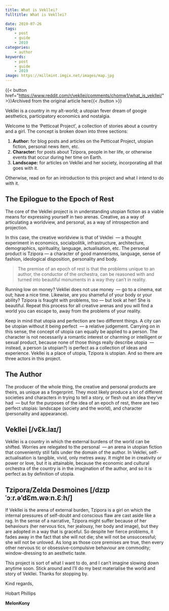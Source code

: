 ```yaml
---
title: What is Vekllei?
fulltitle: What is Vekllei?

date: 2019-07-26
tags:
    - post
    - guide
    - 2019
categories:
    - author
keywords:
    - post
    - guide
    - 2019
image: https://millmint.imgix.net/images/map.jpg
---
```

{{< button href="https://www.reddit.com/r/vekllei/comments/chomw1/what_is_vekllei/" >}}Archived from the original article here{{< /button >}}

Vekllei is a country in my alt-world; a utopian fever dream of googie aesthetics, participatory economics and nostalgia.

Welcome to the ‘Petticoat Project’, a collection of stories about a country and a girl. The concept is broken down into three sections:

1. **Author:** for blog posts and articles on the Petticoat Project, utopian fiction, personal news item, etc.
2. **Character:** for posts about Tzipora, people in her life, or otherwise events that occur during her time on Earth.
3. **Landscape:** for articles on Vekllei and her society, incorporating all that goes with it.

Otherwise, read on for an introduction to this project and what I intend to do with it.

## The Epilogue to the Epoch of Rest

The core of the Vekllei project is in understanding utopian fiction as a viable means for expressing yourself in two arenas. Creative, as a way of articulating a worldview, and personal, as a way of introspection and projection.

In this case, the creative worldview is that of Vekllei  — a thought experiment in economics, socialpolitik, infrastructure, architecture, demographics, spirituality, language, actualisation, etc. The personal product is Tzipora — a character of good mannerisms, language, sense of fashion, ideological disposition, personality and body.

>The premise of an epoch of rest is that the problems unique to an author, the conductor of the orchestra, can be reasoned with and turned into beautiful monuments in a way they can’t in reality.

Running low on money? Vekllei does not use money  — go to a cinema, eat out; have a nice time. Likewise, are you shameful of your body or your ability? Tzipora is fraught with problems, too — but look at her! She is beautiful. Repeat this process for all creative arenas and you will find a world you can escape to, away from the problems of your reality.

Keep in mind that utopia and perfection are two different things. A city can be utopian without it being perfect  — a relative judgement. Carrying on in this sense, the concept of utopia can equally be applied to a person. The character is not necessarily a romantic interest or charming or intelligent or sexual product, because none of those things really describe utopia  — instead, a person (a utopian?) is perfect as a collection of ideas and experience. Vekllei is a place of utopia, Tzipora is utopian. And so there are three actors in this project.

## The Author

The producer of the whole thing, the creative and personal products are theirs, as unique as a fingerprint. They most likely produce a lot of different societies and characters in trying to tell a story, or flesh out an idea they’ve had  — but for the purposes of the idea of an epoch of rest, there are two perfect utopias: landscape (society and the world), and character (personality and appearance).

## Vekllei [/vƐk.laɪ/]

Vekllei is a country in which the external burdens of the world can be shifted. Worries are relegated to the personal  — an arena in utopian fiction that conveniently still falls under the domain of the author. In Vekllei, self-actualisation is tangible, vivid, only metres away. It might be in creativity or power or love, but it is attainable, because the economic and cultural orchestra of the country is in the imagination of the author, and so it is perfect as by definition of utopia.

## Tzipora/Zelda Desmoines [/dzɪpˈɔːr.ə’dƐm.wəːn.Ɛːh/]

If Vekllei is the arena of external burden, Tzipora is a girl on which the internal pressures of self-doubt and conscious flaw are cast aside like a rag. In the sense of a narrative, Tzipora might suffer because of her behaviours (her nervous tics, her jealousy, her body and image), but they are adopted in a way that is graceful. So despite her fierce problems, it fades away in the fact that she will not die; she will not be unsuccessful; she will not be unloved. As long as those core premises are true, then every other nervous tic or obsessive-compulsive behaviour are commodity; window-dressing to an aesthetic taste.

This project is sort of what I want to do, and I can’t imagine slowing down anytime soon. Stick around and I’ll do my best materialise the world and story of Vekllei. Thanks for stopping by.

Kind regards,

Hobart Phillips

**MelonKony**
